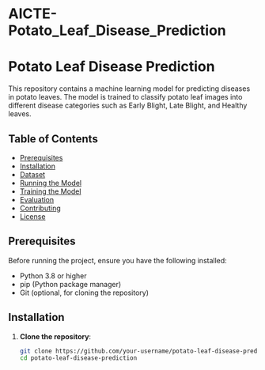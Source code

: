 # AICTE-Potato_Leaf_Disease_Prediction
# Potato Leaf Disease Prediction

This repository contains a machine learning model for predicting diseases in potato leaves. The model is trained to classify potato leaf images into different disease categories such as Early Blight, Late Blight, and Healthy leaves.

## Table of Contents
- [Prerequisites](#prerequisites)
- [Installation](#installation)
- [Dataset](#dataset)
- [Running the Model](#running-the-model)
- [Training the Model](#training-the-model)
- [Evaluation](#evaluation)
- [Contributing](#contributing)
- [License](#license)

## Prerequisites

Before running the project, ensure you have the following installed:

- Python 3.8 or higher
- pip (Python package manager)
- Git (optional, for cloning the repository)

## Installation

1. **Clone the repository**:
   ```bash
   git clone https://github.com/your-username/potato-leaf-disease-prediction.git
   cd potato-leaf-disease-prediction
